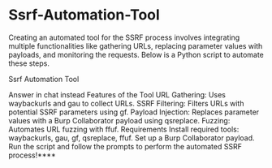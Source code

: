 # Ssrf-Automation-Tool
Creating an automated tool for the SSRF process involves integrating multiple functionalities like gathering URLs, replacing parameter values with payloads, and monitoring the requests. Below is a Python script to automate these steps.

Ssrf Automation Tool

Answer in chat instead
Features of the Tool
URL Gathering: Uses waybackurls and gau to collect URLs.
SSRF Filtering: Filters URLs with potential SSRF parameters using gf.
Payload Injection: Replaces parameter values with a Burp Collaborator payload using qsreplace.
Fuzzing: Automates URL fuzzing with ffuf.
Requirements
Install required tools: waybackurls, gau, gf, qsreplace, ffuf.
Set up a Burp Collaborator payload.
Run the script and follow the prompts to perform the automated SSRF process!****
